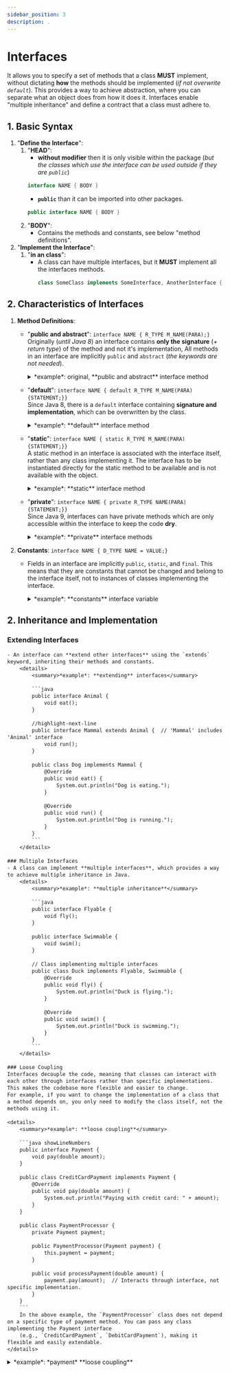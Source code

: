 ```yaml
---
sidebar_position: 3
description: .
---
```


# Interfaces
It allows you to specify a set of methods that a class **MUST** implement, without dictating **how** the methods should be implemented (*if not overwrite `default`*). This provides a way to achieve abstraction, where you can separate what an object does from how it does it. Interfaces enable "multiple inheritance" and define a contract that a class must adhere to.

## 1. Basic Syntax
1. "**Define the Interface**":  
	1. "**HEAD**":
		- **without modifier** then it is only visible within the package (*but the classes which use the interface can be used outside if they are `public`*)  
		```java
		interface NAME { BODY }
		```
		- **`public`** than it can be imported into other packages.
		```java
		public interface NAME { BODY }
		```
	2. "**BODY**":
		- Contains the methods and constants, see below "method definitions".
2. "**Implement the Interface**":
	1. "**in an class**":
		- A class can have multiple interfaces, but it **MUST** implement all the interfaces methods.  
			```java
			class SomeClass implements SomeInterface, AnotherInterface { STATEMENTS;}
			```


## 2. Characteristics of Interfaces
1. **Method Definitions**:  
	- "**public and abstract**":  `interface NAME { R_TYPE M_NAME(PARA);}`  
	Originally (*until Java 8*) an interface contains **only the signature** (*+ return type*) of the method and not it's implementation, All methods in an interface are implicitly `public` and `abstract` (*the keywords are not needed*).  
		<details>
			<summary>*example*: original, **public and abstract** interface method</summary>

			- The Animal interface defines two abstract methods: `eat()` and `sleep()`.  
			```java title="define the interface 'Animal'"
			// Define an interface with abstract methods
			public interface Animal {
			    void eat();  // Abstract method (no body, implementation)
			    void sleep(); 
			}
			```
			- The `Dog` class implements the `Animal` interface and provides concrete implementations for these methods using the `@Override` annotation.
			```java title="the 'dog' class implements the 'Animal' interface"
			public class Dog implements Animal {
			    @Override  // Instructs the compiler that you intend to override a method in the superclass.
			    public void eat() {
			        System.out.println("Dog is eating.");
			    }

			    @Override
			    public void sleep() {
			        System.out.println("Dog is sleeping.");
			    }
			}
			```
		</details>
	- "**default**":  `interface NAME { default R_TYPE M_NAME(PARA){STATEMENT;}}`  
	Since Java 8, there is a `default` interface containing **signature and implementation**, which can be overwritten by the class.  
		<details>
			<summary>*example*: **default** interface method</summary>
			```java title="Animal.java"
			public interface Animal {
			    default void eat() {
					System.out.println("Is eating.");
			    }

			    default void sleep() {
					System.out.println("Is sleeping.");
			    }
			}
			```
			```java title="Dog.java"
			public class Dog implements Animal {
			    @Override  // Instructs the compiler that you intend to override a method in the superclass.
			    public void eat() {
			        System.out.println("Dog is eating.");
			    }

			    // public void sleep(); //'default' interfaces does not need to be implemented again
			}
			```
			```java title="InterfaceTest.java"
			public static void main(String[] args) {
			    Dog dachshund = new Dog();
			    dachshund.eat();   //OUTPUT: 'Dog is eating.'
			    dachshund.sleep(); //OUTPUT: 'Is sleeping.'
			}
			```
		</details>
	- "**static**": `interface NAME { static R_TYPE M_NAME(PARA){STATEMENT;}}`  
	A static method in an interface is associated with the interface itself, rather than any class implementing it. The interface has to be instantiated directly for the static method to be available and is not available with the object.
		<details>
			<summary>*example*: **static** interface method</summary>

			```java title="IFHello.java"
			public interface PrintHello {
			    static void sayHello(String name) {
			        System.out.println("Hello " + name + "!");
			    }
			}
			```
			```java title="InterfaceTest.java"
			public static void main(String[] args) {
			    PrintHello.sayHello("Zolsk");  // Calling the static method from the interface
			}
			```
			- The interface does not need to be instantiated to call the method and is only available in this form. If you would have 'implemented' the interface in an class and instantiated an object from the class, the 'static' method would not be available on the object.
		</details>
	- "**private**":  `interface NAME { private R_TYPE NAME(PARA){STATEMENT;}}`  
	Since Java 9, interfaces can have private methods which are only accessible within the interface to keep the code **dry**.  
		<details>
			<summary>*example*: **private** interface methods</summary>

			```java
			public interface Calculator {
			    default int add(int a, int b) {
					//highlight-next-line
			        log("Adding numbers");
			        return a + b;
			    }

			    default int subtract(int a, int b) {
					//highlight-next-line
			        log("Subtracting numbers");
			        return a - b;
			    }

			    // Private method, only visible and usable in the interface
				//highlight-start
			    private void log(String message) {
			        System.out.println("LOG: " + message);
			    }
				//highlight-end
			}
			```
			- In the above example, the log method is used by both add and subtract methods, but it's not visible to classes implementing the Calculator interface.
		</details>

2. **Constants**:  `interface NAME { D_TYPE NAME = VALUE;}`
	- Fields in an interface are implicitly `public`, `static`, and `final`. This means that they are constants that cannot be changed and belong to the interface itself, not to instances of classes implementing the interface.
		<details>
			<summary>*example*: **constants** interface variable</summary>

		```java
		interface ConVar {
		    public static final int CONST_1 = 1;
		    int CONST_2 = 2;                     // the same as above
		}
		```
		```java
		public class Dog implements ConVar{
		    @Override public void eat() {
		        System.out.println("Dog is eating. " + (CONST_1 + CONST_2));
		    }
		    // Constant values are available in the class in which the interface is implemented
		}
		```
		```java
		public class InterfaceTest {
		    public static void main(String[] args) {
		        Dog dachshund = new Dog();
		        dachshund.eat();                        //Output: 'Dog is eating. 3'
				//highlight-next-line
		        System.out.println(ConVar.CONST_1);     //Output: '1'
				//highlight-error-next-line
		        System.out.println(dachshund.CONST_1);  //CONSTANT is not visible
		    }
		}
		```
		</details>

## 2. Inheritance and Implementation  

### Extending Interfaces
	- An interface can **extend other interfaces** using the `extends` keyword, inheriting their methods and constants.
		<details>
			<summary>*example*: **extending** interfaces</summary>

			```java
			public interface Animal {
			    void eat();
			}

			//highlight-next-line
			public interface Mammal extends Animal {  // 'Mammal' includes 'Animal' interface
			    void run();
			}

			public class Dog implements Mammal {
			    @Override
			    public void eat() {
			        System.out.println("Dog is eating.");
			    }

			    @Override
			    public void run() {
			        System.out.println("Dog is running.");
			    }
			}
			```
		</details>

	### Multiple Interfaces
	- A class can implement **multiple interfaces**, which provides a way to achieve multiple inheritance in Java.
		<details>
			<summary>*example*: **multiple inheritance**</summary>

			```java
			public interface Flyable {
			    void fly();
			}

			public interface Swimmable {
			    void swim();
			}

			// Class implementing multiple interfaces
			public class Duck implements Flyable, Swimmable {
			    @Override
			    public void fly() {
			        System.out.println("Duck is flying.");
			    }

			    @Override
			    public void swim() {
			        System.out.println("Duck is swimming.");
			    }
			}
			```
		</details>

	### Loose Coupling
	Interfaces decouple the code, meaning that classes can interact with each other through interfaces rather than specific implementations. This makes the codebase more flexible and easier to change.  
	For example, if you want to change the implementation of a class that a method depends on, you only need to modify the class itself, not the methods using it.

	<details>
		<summary>*example*: **loose coupling**</summary>

		```java showLineNumbers
		public interface Payment {
		    void pay(double amount);
		}

		public class CreditCardPayment implements Payment {
		    @Override
		    public void pay(double amount) {
		        System.out.println("Paying with credit card: " + amount);
		    }
		}

		public class PaymentProcessor {
		    private Payment payment;

		    public PaymentProcessor(Payment payment) {
		        this.payment = payment;
		    }

		    public void processPayment(double amount) {
		        payment.pay(amount);  // Interacts through interface, not specific implementation.
		    }
		}
		```
		In the above example, the `PaymentProcessor` class does not depend on a specific type of payment method. You can pass any class implementing the Payment interface  
		(e.g., `CreditCardPayment`, `DebitCardPayment`), making it flexible and easily extendable.
	</details>

<details>
	<summary>*example*: *payment* **loose coupling**</summary>

	```java title="Main.java" showLineNumbers
	// Main.java (Testing the ShoppingCart with Different Payment Methods)
	public class Main {
	    public static void main(String[] args) {
	        Payment creditCard = new CreditCardPayment();
			//highlight-error-next-line
	        creditCard.sayHello(); // not exist, because it is not part of the Payment interface
	        ShoppingCart cart1 = new ShoppingCart(creditCard);
			//highlight-next-line
	        cart1.checkout(100.00); // Output: Paid $100.0 using Credit Card.

	        Payment paypal = new PaypalPayment();
	        ShoppingCart cart2 = new ShoppingCart(paypal);
	        cart2.checkout(200.00); // Output: Paid $200.0 using PayPal.
	    }
	}
	```
	- *line 7*:  
		If you want to change how the `checkout` method for `CreditCardPayment` works, than you only need to change "*line 4*" in the `CreditCardPayment` class.
	```java title="interface Payment"
	public interface Payment {
	    void pay(double amount);
	}
	```
	```java title="CreditCardPayment class" showLineNumbers
	public class CreditCardPayment implements Payment {
	    @Override
	    public void pay(double amount) {
			//highlight-next-line
	        System.out.println("Paid $" + amount + " using Credit Card.");
	    }

	    public void sayHello() {
	        System.out.println("Hello from CreditCardPayment!");
	    }
	}
	```
	```java title="PaypalPayment class"
	class PaypalPayment implements Payment {
	    @Override
	    public void pay(double amount) {
	        System.out.println("Paid $" + amount + " using PayPal.");
	    }
	}
	```
	```java title="ShoppingCart class"
	public class ShoppingCart {
	    private Payment payment; // Reference to Payment interface, not concrete classes

	    // Constructor to set the payment method
	    public ShoppingCart(Payment payment) {
	        this.payment = payment;
	    }

	    public void checkout(double amount) {
	        payment.pay(amount); // Call the pay method of the Payment interface
	    }
	}
	```
	![graph loose coupling example payment](../img/loose_coupling.webp)
</details>
